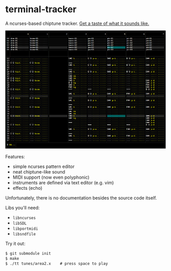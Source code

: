 terminal-tracker
================

A ncurses-based chiptune tracker.
[Get a taste of what it sounds like.](https://soundcloud.com/daniel-langner-150098802/r-type-leo-area-2)

![screenshot](media/screenshot.png)

Features:
+ simple ncurses pattern editor
+ neat chiptune-like sound
+ MIDI support (now even polyphonic)
+ instruments are defined via text editor (e.g. vim)
+ effects (echo)

Unfortunately, there is no documentation besides the source code itself.

Libs you'll need:
- `libncurses`
- `libSDL`
- `libportmidi`
- `libsndfile`

Try it out:

	$ git submodule init
	$ make
	$ ./tt tunes/area2.x	# press space to play
